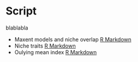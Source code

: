 # Script

blablabla 

- Maxent models and niche overlap [R Markdown](Niche_Overlap.Rmd)
- Niche traits [R Markdown](Niche_Traits.Rmd)
- Oulying mean index [R Markdown](Outlying_mean_index.Rmd)

